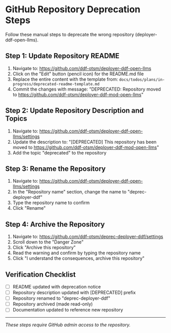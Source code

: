 # GitHub Repository Deprecation Steps

Follow these manual steps to deprecate the wrong repository (deployer-ddf-open-llms).

## Step 1: Update Repository README

1. Navigate to: https://github.com/ddf-otsm/deployer-ddf-open-llms
2. Click on the "Edit" button (pencil icon) for the README.md file
3. Replace the entire content with the template from:
   `docs/todos/plans/in-progress/deprecated-readme-template.md`
4. Commit the changes with message: "DEPRECATED: Repository moved to https://github.com/ddf-otsm/deployer-ddf-mod-open-llms"

## Step 2: Update Repository Description and Topics

1. Navigate to: https://github.com/ddf-otsm/deployer-ddf-open-llms/settings
2. Update the description to: "[DEPRECATED] This repository has been moved to https://github.com/ddf-otsm/deployer-ddf-mod-open-llms"
3. Add the topic "deprecated" to the repository

## Step 3: Rename the Repository

1. Navigate to: https://github.com/ddf-otsm/deployer-ddf-open-llms/settings
2. In the "Repository name" section, change the name to "deprec-deployer-ddf"
3. Type the repository name to confirm
4. Click "Rename"

## Step 4: Archive the Repository

1. Navigate to: https://github.com/ddf-otsm/deprec-deployer-ddf/settings
2. Scroll down to the "Danger Zone"
3. Click "Archive this repository"
4. Read the warning and confirm by typing the repository name
5. Click "I understand the consequences, archive this repository"

## Verification Checklist

- [ ] README updated with deprecation notice
- [ ] Repository description updated with [DEPRECATED] prefix
- [ ] Repository renamed to "deprec-deployer-ddf"
- [ ] Repository archived (made read-only)
- [ ] Documentation updated to reference new repository

---

*These steps require GitHub admin access to the repository.*
